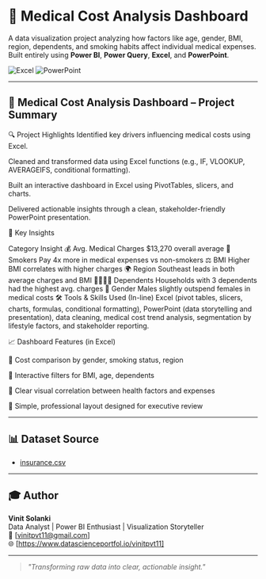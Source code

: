 # 🏥 Medical Cost Analysis Dashboard

A data visualization project analyzing how factors like age, gender, BMI, region, dependents, and smoking habits affect individual medical expenses. Built entirely using **Power BI**, **Power Query**, **Excel**, and **PowerPoint**.

![Excel](https://img.shields.io/badge/Tool-Excel-green) ![PowerPoint](https://img.shields.io/badge/Presentation-Covered-orange)

---

## 📌 Medical Cost Analysis Dashboard – Project Summary
🔍 Project Highlights
Identified key drivers influencing medical costs using Excel.

Cleaned and transformed data using Excel functions (e.g., IF, VLOOKUP, AVERAGEIFS, conditional formatting).

Built an interactive dashboard in Excel using PivotTables, slicers, and charts.

Delivered actionable insights through a clean, stakeholder-friendly PowerPoint presentation.

🧠 Key Insights

Category	Insight
💰 Avg. Medical Charges	$13,270 overall average
🚬 Smokers	Pay 4x more in medical expenses vs non-smokers
⚖️ BMI	Higher BMI correlates with higher charges
🌍 Region	Southeast leads in both average charges and BMI
👨‍👩‍👧‍👦 Dependents	Households with 3 dependents had the highest avg. charges
🚻 Gender	Males slightly outspend females in medical costs
🛠️ Tools & Skills Used (In-line)
Excel (pivot tables, slicers, charts, formulas, conditional formatting), PowerPoint (data storytelling and presentation), data cleaning, medical cost trend analysis, segmentation by lifestyle factors, and stakeholder reporting.

📈 Dashboard Features (in Excel)

📍 Cost comparison by gender, smoking status, region

📍 Interactive filters for BMI, age, dependents

📍 Clear visual correlation between health factors and expenses

📍 Simple, professional layout designed for executive review


---


## 📊 Dataset Source

- [insurance.csv](./insurance.csv)

---

## 🎓 Author

**Vinit Solanki**  
Data Analyst | Power BI Enthusiast | Visualization Storyteller  
📧 [vinitpvt11@gmail.com]  
🌐 [https://www.datascienceportfol.io/vinitpvt11]

---

> _"Transforming raw data into clear, actionable insight."_  
